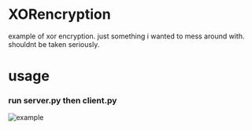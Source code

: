 # XORencryption
example of xor encryption. just something i wanted to mess around with. shouldnt be taken seriously.
# usage
<h3>run server.py then client.py</h3>

![example](https://cdn.discordapp.com/attachments/1149044157776678952/1167267059126775818/example.gif?ex=654d8129&is=653b0c29&hm=04219f6f024fa0431ddb8d2b7d5f16c03ef6455603479a30787c82dbc8f484a1&)
